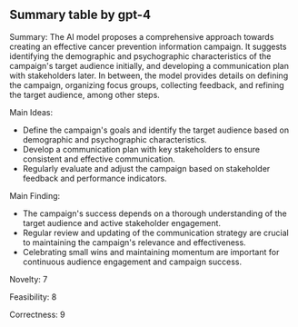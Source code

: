 ## Summary table by gpt-4
Summary: 
The AI model proposes a comprehensive approach towards creating an effective cancer prevention information campaign. It suggests identifying the demographic and psychographic characteristics of the campaign's target audience initially, and developing a communication plan with stakeholders later. In between, the model provides details on defining the campaign, organizing focus groups, collecting feedback, and refining the target audience, among other steps.

Main Ideas: 
- Define the campaign's goals and identify the target audience based on demographic and psychographic characteristics.
- Develop a communication plan with key stakeholders to ensure consistent and effective communication.
- Regularly evaluate and adjust the campaign based on stakeholder feedback and performance indicators.

Main Finding: 
- The campaign's success depends on a thorough understanding of the target audience and active stakeholder engagement.
- Regular review and updating of the communication strategy are crucial to maintaining the campaign's relevance and effectiveness.
- Celebrating small wins and maintaining momentum are important for continuous audience engagement and campaign success.

Novelty: 7

Feasibility: 8

Correctness: 9